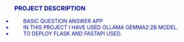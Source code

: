 <h3 style="color: navy; text-transform: uppercase; text-indent: 30px;">Project Description</h3>

<ul>
  <li style="color: navy; text-indent: 30px; text-transform: uppercase;"> Basic Question Answer app</li>
  <li style="color: navy; text-indent: 30px; text-transform: uppercase;"> In this project I have used ollama gemma2:2b model.</li>
  <li style="color: navy; text-indent: 30px; text-transform: uppercase;"> To deploy Flask and FastAPI used.</li>
</ul>


